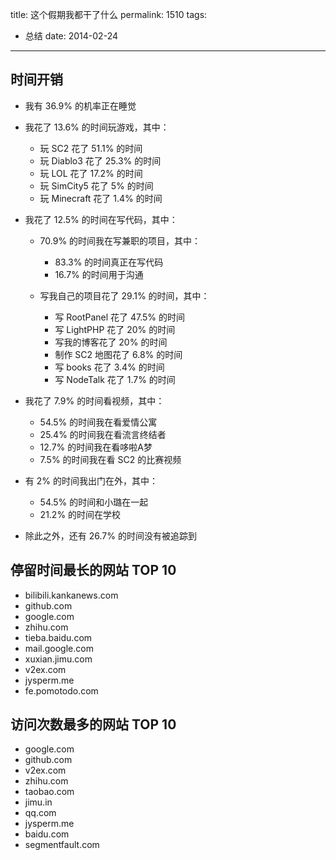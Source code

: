 title: 这个假期我都干了什么
permalink: 1510
tags:
  - 总结
date: 2014-02-24
---

## 时间开销

* 我有 36.9% 的机率正在睡觉
* 我花了 13.6% 的时间玩游戏，其中：

    * 玩 SC2 花了 51.1% 的时间
    * 玩 Diablo3 花了 25.3% 的时间
    * 玩 LOL 花了 17.2% 的时间
    * 玩 SimCity5 花了 5% 的时间
    * 玩 Minecraft 花了 1.4% 的时间

* 我花了 12.5% 的时间在写代码，其中：

    * 70.9% 的时间我在写兼职的项目，其中：

        * 83.3% 的时间真正在写代码
        * 16.7% 的时间用于沟通

    * 写我自己的项目花了 29.1% 的时间，其中：

        * 写 RootPanel 花了 47.5% 的时间
        * 写 LightPHP 花了 20% 的时间
        * 写我的博客花了 20% 的时间
        * 制作 SC2 地图花了 6.8% 的时间
        * 写 books 花了 3.4% 的时间
        * 写 NodeTalk 花了 1.7% 的时间

* 我花了 7.9% 的时间看视频，其中：

    * 54.5% 的时间我在看爱情公寓
    * 25.4% 的时间我在看流言终结者
    * 12.7% 的时间我在看哆啦A梦
    * 7.5% 的时间我在看 SC2 的比赛视频

* 有 2% 的时间我出门在外，其中：

    * 54.5% 的时间和小璐在一起
    * 21.2% 的时间在学校

* 除此之外，还有 26.7% 的时间没有被追踪到

## 停留时间最长的网站 TOP 10

* bilibili.kankanews.com
* github.com
* google.com
* zhihu.com
* tieba.baidu.com
* mail.google.com
* xuxian.jimu.com
* v2ex.com
* jysperm.me
* fe.pomotodo.com

## 访问次数最多的网站 TOP 10

* google.com
* github.com
* v2ex.com
* zhihu.com
* taobao.com
* jimu.in
* qq.com
* jysperm.me
* baidu.com
* segmentfault.com
